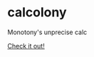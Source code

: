 # calcolony
Monotony's unprecise calc

[Check it out!](https://htmlpreview.github.io/?https://github.com/m0n0t0ny/calcolony/blob/8c56fdb3036283937c54f0c5a5c0c3a07f06c4bb/index.html)
